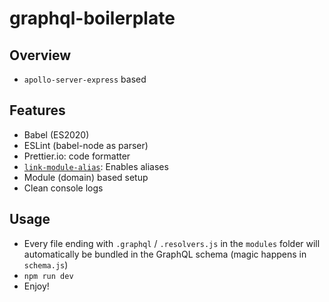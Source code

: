 # graphql-boilerplate

## Overview

- `apollo-server-express` based

## Features

- Babel (ES2020)
- ESLint (babel-node as parser)
- Prettier.io: code formatter
- [`link-module-alias`](https://github.com/Rush/link-module-alias): Enables aliases
- Module (domain) based setup
- Clean console logs

## Usage

- Every file ending with `.graphql` / `.resolvers.js` in the `modules` folder will automatically be bundled in the GraphQL schema (magic happens in `schema.js`)
- `npm run dev`
- Enjoy!
